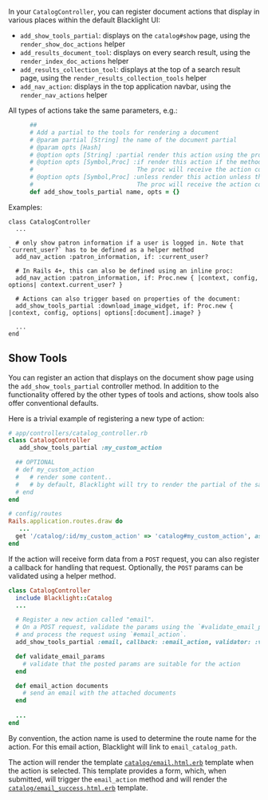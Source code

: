 In your `CatalogController`, you can register document actions that display in various places within the default Blacklight UI:

- `add_show_tools_partial`: displays on the `catalog#show` page, using the `render_show_doc_actions` helper
- `add_results_document_tool`: displays on every search result, using the `render_index_doc_actions` helper
- `add_results_collection_tool`: displays at the top of a search result page, using the `render_results_collection_tools` helper
- `add_nav_action`: displays in the top application navbar, using the `render_nav_actions` helper

All types of actions take the same parameters, e.g.:

```ruby
      ##
      # Add a partial to the tools for rendering a document
      # @param partial [String] the name of the document partial
      # @param opts [Hash]
      # @option opts [String] :partial render this action using the provided partial
      # @option opts [Symbol,Proc] :if render this action if the method identified by the symbol or the proc evaluates to true.
      #                             The proc will receive the action configuration and the document or documents for the action.
      # @option opts [Symbol,Proc] :unless render this action unless the method identified by the symbol or the proc evaluates to true
      #                             The proc will receive the action configuration and the document or documents for the action.
      def add_show_tools_partial name, opts = {}
```

Examples:

```
class CatalogController
  ...

  # only show patron information if a user is logged in. Note that `current_user?` has to be defined as a helper method
  add_nav_action :patron_information, if: :current_user?

  # In Rails 4+, this can also be defined using an inline proc:
  add_nav_action :patron_information, if: Proc.new { |context, config, options| context.current_user? }

  # Actions can also trigger based on properties of the document:
  add_show_tools_partial :download_image_widget, if: Proc.new { |context, config, options| options[:document].image? }
 
  ...
end
```


## Show Tools
You can register an action that displays on the document show page using the `add_show_tools_partial` controller method. In addition to the functionality offered by the other types of tools and actions, show tools also offer conventional defaults.

Here is a trivial example of registering a new type of action:

```ruby
# app/controllers/catalog_controller.rb
class CatalogController
   add_show_tools_partial :my_custom_action

  ## OPTIONAL
  # def my_custom_action
  #   # render some content..
  #   # by default, Blacklight will try to render the partial of the same name (i.e. `app/views/catalog/my_custom_action.html.erb`)
  # end
end

# config/routes
Rails.application.routes.draw do
   ...
  get '/catalog/:id/my_custom_action' => 'catalog#my_custom_action', as: 'my_custom_action_catalog'
end
```


If the action will receive form data from a `POST` request, you can also register a callback for handling that request. Optionally, the `POST` params can be validated using a helper method.

```ruby
class CatalogController
  include Blacklight::Catalog
  ...

  # Register a new action called "email".
  # On a POST request, validate the params using the `#validate_email_params` method
  # and process the request using `#email_action`.
  add_show_tools_partial :email, callback: :email_action, validator: :validate_email_params

  def validate_email_params
    # validate that the posted params are suitable for the action
  end

  def email_action documents
    # send an email with the attached documents
  end
 
  ...
end
```

By convention, the action name is used to determine the route name for the action. For this email action, Blacklight will link to `email_catalog_path`.

The action will render the template [`catalog/email.html.erb`](https://github.com/projectblacklight/blacklight/blob/master/app/views/catalog/email.html.erb) template when the action is selected. This template provides a form, which, when submitted, will trigger the `email_action` method and will render the [`catalog/email_success.html.erb`](https://github.com/projectblacklight/blacklight/blob/master/app/views/catalog/email_success.html.erb) template. 